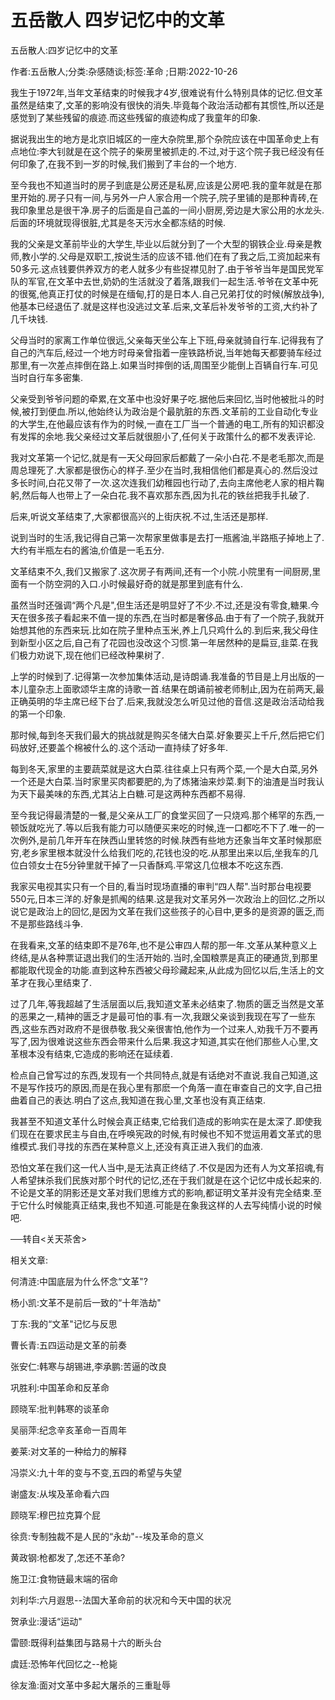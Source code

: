 # 五岳散人  四岁记忆中的文革

五岳散人:四岁记忆中的文革

作者:五岳散人;分类:杂感随谈;标签:革命 ;日期:2022-10-26

我生于1972年,当年文革结束的时候我才4岁,很难说有什么特别具体的记忆.但文革虽然是结束了,文革的影响没有很快的消失.毕竟每个政治活动都有其惯性,所以还是感觉到了某些残留的痕迹.而这些残留的痕迹构成了我童年的印象.

据说我出生的地方是北京旧城区的一座大杂院里,那个杂院应该在中国革命史上有点地位:李大钊就是在这个院子的柴房里被抓走的.不过,对于这个院子我已经没有任何印象了,在我不到一岁的时候,我们搬到了丰台的一个地方.

至今我也不知道当时的房子到底是公房还是私房,应该是公房吧.我的童年就是在那里开始的.房子只有一间,与另外一户人家合用一个院子,院子里铺的是那种青砖,在我印象里总是很干净.房子的后面是自己盖的一间小厨房,旁边是大家公用的水龙头.后面的环境就现得很脏,尤其是冬天污水全都冻结的时候.

我的父亲是文革前毕业的大学生,毕业以后就分到了一个大型的钢铁企业.母亲是教师,教小学的.父母是双职工,按说生活的应该不错.他们在有了我之后,工资加起来有50多元.这点钱要供养双方的老人就多少有些捉襟见肘了.由于爷爷当年是国民党军队的军官,在文革中去世,奶奶的生活就没了着落,跟我们一起生活.爷爷在文革中死的很冤,他真正打仗的时候是在缅甸,打的是日本人.自己兄弟打仗的时候(解放战争),他基本已经退伍了.就是这样也没逃过文革.后来,文革后补发爷爷的工资,大约补了几千块钱.

父母当时的家离工作单位很远,父亲每天坐公车上下班,母亲就骑自行车.记得我有了自己的汽车后,经过一个地方时母亲曾指着一座铁路桥说,当年她每天都要骑车经过那里,有一次差点摔倒在路上.如果当时摔倒的话,周围至少能倒上百辆自行车.可见当时自行车多密集.

父亲受到爷爷问题的牵累,在文革中也没好果子吃.据他后来回忆,当时他被批斗的时候,被打到便血.所以,他始终认为政治是个最肮脏的东西.文革前的工业自动化专业的大学生,在他最应该有作为的时候,一直在工厂当一个普通的电工,所有的知识都没有发挥的余地.我父亲经过文革后就很胆小了,任何关于政策什么的都不发表评论.

我对文革第一个记忆,就是有一天父母回家后都戴了一朵小白花.不是老毛那次,而是周总理死了.大家都是很伤心的样子.至少在当时,我相信他们都是真心的.然后没过多长时间,白花又带了一次.这次连我们幼稚园也行动了,去向主席他老人家的相片鞠躬,然后每人也带上了一朵白花.我不喜欢那东西,因为扎花的铁丝把我手扎破了.

后来,听说文革结束了,大家都很高兴的上街庆祝.不过,生活还是那样.

说到当时的生活,我记得自己第一次帮家里做事是去打一瓶酱油,半路瓶子掉地上了.大约有半瓶左右的酱油,价值是一毛五分.

文革结束不久,我们又搬家了.这次房子有两间,还有一个小院.小院里有一间厨房,里面有一个防空洞的入口.小时候最好奇的就是那里到底有什么.

虽然当时还强调“两个凡是",但生活还是明显好了不少.不过,还是没有零食,糖果.今天在很多孩子看起来不值一提的东西,在当时都是奢侈品.由于有了一个院子,我就开始想其他的东西来玩.比如在院子里种点玉米,养上几只鸡什么的.到后来,我父母住到新型小区之后,自己有了花园也没改这个习惯.第一年居然种的是扁豆,韭菜.在我们极力劝说下,现在他们已经改种果树了.

上学的时候到了.记得第一次参加集体活动,是诗朗诵.我准备的节目是上月出版的一本儿童杂志上面歌颂华主席的诗歌一首.结果在朗诵前被老师制止,因为在前两天,最正确英明的华主席已经下台了.后来,我就没怎么听见过他的音信.这是政治活动给我的第一个印象.

那时候,每到冬天我们最大的挑战就是购买冬储大白菜.好象要买上千斤,然后把它们码放好,还要盖个棉被什么的.这个活动一直持续了好多年.

每到冬天,家里的主要蔬菜就是这大白菜.往往桌上只有两个菜,一个是大白菜,另外一个还是大白菜.当时家里买肉都要肥的,为了炼猪油来炒菜.剩下的油渣是当时我认为天下最美味的东西,尤其沾上白糖.可是这两种东西都不易得.

至今我记得最清楚的一餐,是父亲从工厂的食堂买回了一只烧鸡.那个稀罕的东西,一顿饭就吃光了.等以后我有能力可以随便买来吃的时候,连一口都吃不下了.唯一的一次例外,是前几年开车在陕西山里转悠的时候.陕西有些地方还象当年文革时候那麽穷,老乡家里根本就没什么给我们吃的,花钱也没的吃.从那里出来以后,坐我车的几位白领女士在5分钟里就干掉了一只香酥鸡.平常这几位根本不吃这东西.

我家买电视其实只有一个目的,看当时现场直播的审判“四人帮".当时那台电视要550元,日本三洋的.好象是抓阄的结果.这是我对文革另外一次政治上的回忆.之所以说它是政治上的回忆,是因为文革在我们这些孩子的心目中,更多的是资源的匮乏,而不是那些路线斗争.

在我看来,文革的结束即不是76年,也不是公审四人帮的那一年.文革从某种意义上终结,是从各种票证退出我们的生活开始的.当时,全国粮票是真正的硬通货,到那里都能取代现金的功能.直到这种东西被父母珍藏起来,从此成为回忆以后,生活上的文革才在我心里结束了.

过了几年,等我超越了生活层面以后,我知道文革未必结束了.物质的匮乏当然是文革的恶果之一,精神的匮乏才是最可怕的事.有一次,我跟父亲谈到我现在写了一些东西,这些东西对政府不是很恭敬.我父亲很害怕,他作为一个过来人,劝我千万不要再写了,因为很难说这些东西会带来什么后果.我这才知道,其实在他们那些人心里,文革根本没有结束,它造成的影响还在延续着.

检点自己曾写过的东西,发现有一个共同特点,就是有话绝对不直说.我自己知道,这不是写作技巧的原因,而是在我心里有那麽一个角落一直在审查自己的文字,自己扭曲着自己的表达.明白了这点,我知道在我心里,文革也没有真正结束.

我甚至不知道文革什么时候会真正结束,它给我们造成的影响实在是太深了.即使我们现在在要求民主与自由,在呼唤宪政的时候,有时候也不知不觉运用着文革式的思维模式.我们寻找的东西在某种意义上,还没有真正进入我们的血液.

恐怕文革在我们这一代人当中,是无法真正终结了.不仅是因为还有人为文革招魂,有人希望抹杀我们民族对那个时代的记忆,还在于我们就是在这个记忆中成长起来的.不论是文革的阴影还是文革对我们思维方式的影响,都证明文革并没有完全结束.至于它什么时候能真正结束,我也不知道.可能是在象我这样的人去写纯情小说的时候吧.

──转自<关天茶舍>



相关文章:

何清涟:中国底层为什么怀念“文革"?

杨小凯:文革不是前后一致的“十年浩劫"

丁东:我的“文革"记忆与反思

曹长青:五四运动是文革的前奏

张安仁:韩寒与胡锡进,李承鹏:苦逼的改良

巩胜利:中国革命和反革命

顾晓军:批判韩寒的谈革命

吴丽萍:纪念辛亥革命一百周年

姜莱:对文革的一种给力的解释

冯崇义:九十年的变与不变,五四的希望与失望

谢盛友:从埃及革命看六四

顾晓军:穆巴拉克算个屁

徐贲:专制独裁不是人民的“永劫"--埃及革命的意义

黄政钢:枪都发了,怎还不革命?

施卫江:食物链最末端的宿命

刘利华:六月遐思--法国大革命前的状况和今天中国的状况

贺承业:漫话“运动"

雷颐:既得利益集团与路易十六的断头台

虞廷:恐怖年代回忆之--枪毙

徐友渔:面对文革中多起大屠杀的三重耻辱